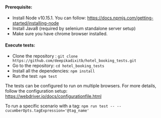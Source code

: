 #### Prerequisite:
- Install Node v10.15.1. You can follow: https://docs.npmjs.com/getting-started/installing-node
- Install Java8 (required by selenium standalone server setup)
- Make sure you have chrome browser installed.

#### Execute tests:
- Clone the repository : `git clone https://github.com/deepikadixitb/hotel_booking_tests.git`
- Go to the repository: `cd hotel_booking_tests`
- Install all the dependencies: `npm install`
- Run the test: `npm test`

The tests can be configured to run on multiple browsers. For more details, follow the configuration setup: https://webdriver.io/docs/configurationfile.html


To run a specific scenario with a tag: `npm run test -- --cucumberOpts.tagExpression='@tag_name'`
